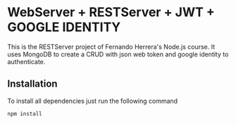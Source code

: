 # WebServer + RESTServer + JWT + GOOGLE IDENTITY

This is the RESTServer project of Fernando Herrera's Node.js course. It uses MongoDB to create a CRUD with json web token and google identity to authenticate.

## Installation

To install all dependencies just run the following command
```
npm install
```
